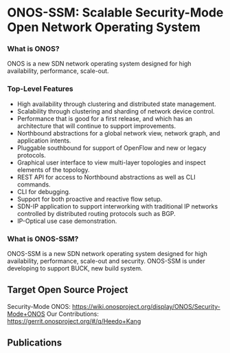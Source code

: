 ONOS-SSM: Scalable Security-Mode Open Network Operating System
====================================

### What is ONOS?
ONOS is a new SDN network operating system designed for high availability,
performance, scale-out.

### Top-Level Features

* High availability through clustering and distributed state management.
* Scalability through clustering and sharding of network device control.
* Performance that is good for a first release, and which has an architecture
  that will continue to support improvements.
* Northbound abstractions for a global network view, network graph, and
  application intents.
* Pluggable southbound for support of OpenFlow and new or legacy protocols.
* Graphical user interface to view multi-layer topologies and inspect elements
  of the topology.
* REST API for access to Northbound abstractions as well as CLI commands.
* CLI for debugging.
* Support for both proactive and reactive flow setup.
* SDN-IP application to support interworking with traditional IP networks
  controlled by distributed routing protocols such as BGP.
* IP-Optical use case demonstration.

### What is ONOS-SSM?
ONOS-SSM is a new SDN network operating system designed for high availability, performance, scale-out and security.
ONOS-SSM is under developing to support BUCK, new build system.

## Target Open Source Project
Security-Mode ONOS: https://wiki.onosproject.org/display/ONOS/Security-Mode+ONOS
Our Contributions: https://gerrit.onosproject.org/#/q/Heedo+Kang

## Publications

